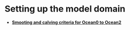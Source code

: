 # Setting up the model domain

* **[Smooting and calving criteria for Ocean0 to Ocean2](ipynb/ice_sheet_setup.ipynb)**


